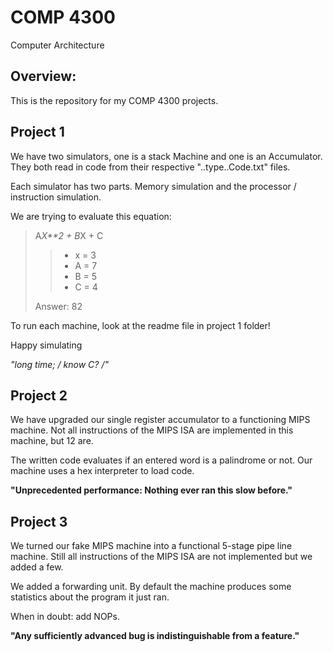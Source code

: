 COMP 4300
=====================
Computer Architecture

Overview:
-------------

This is the repository for my COMP 4300 projects.

Project 1
-------------

We have two simulators, one is a stack Machine and one is an Accumulator.
They both read in code from their respective "..type..Code.txt" files.

Each simulator has two parts. Memory simulation and the processor / instruction simulation.

We are trying to evaluate this equation:

>A*X**2 + B*X + C
>> - x = 3
>> - A = 7
>> - B = 5
>> - C = 4
>
> Answer: 82

To run each machine, look at the readme file in project 1 folder!

Happy simulating

**"long time; /* know C? */"**

Project 2
-------------

We have upgraded our single register accumulator to a functioning MIPS machine. Not all instructions of the MIPS ISA are implemented in this machine, but 12 are.

The written code evaluates if an entered word is a palindrome or not. Our machine uses a hex interpreter to load code.

**"Unprecedented performance: Nothing ever ran this slow before."**

Project 3
-------------

We turned our fake MIPS machine into a functional 5-stage pipe line machine. Still all instructions of the MIPS ISA are not implemented but we added a few.

We added a forwarding unit. By default the machine produces some statistics about the program it just ran.

When in doubt: add NOPs.

**"Any sufficiently advanced bug is indistinguishable from a feature."**

